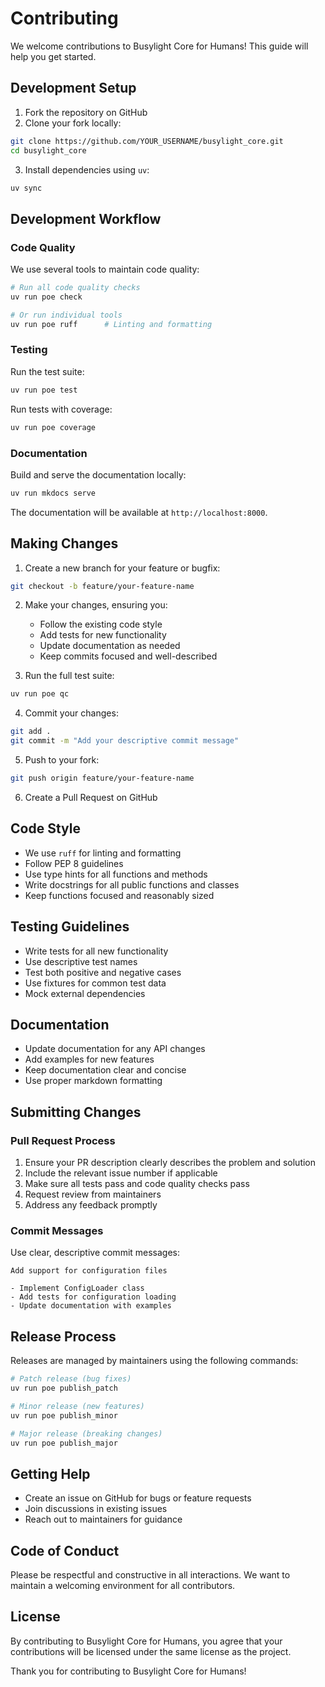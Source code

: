# Contributing

We welcome contributions to Busylight Core for Humans! This guide will help you get started.

## Development Setup

1. Fork the repository on GitHub
2. Clone your fork locally:

```bash
git clone https://github.com/YOUR_USERNAME/busylight_core.git
cd busylight_core
```

3. Install dependencies using `uv`:

```bash
uv sync
```

## Development Workflow

### Code Quality

We use several tools to maintain code quality:

```bash
# Run all code quality checks
uv run poe check

# Or run individual tools
uv run poe ruff      # Linting and formatting
```

### Testing

Run the test suite:

```bash
uv run poe test
```

Run tests with coverage:

```bash
uv run poe coverage
```

### Documentation

Build and serve the documentation locally:

```bash
uv run mkdocs serve
```

The documentation will be available at `http://localhost:8000`.

## Making Changes

1. Create a new branch for your feature or bugfix:

```bash
git checkout -b feature/your-feature-name
```

2. Make your changes, ensuring you:
   - Follow the existing code style
   - Add tests for new functionality
   - Update documentation as needed
   - Keep commits focused and well-described

3. Run the full test suite:

```bash
uv run poe qc
```

4. Commit your changes:

```bash
git add .
git commit -m "Add your descriptive commit message"
```

5. Push to your fork:

```bash
git push origin feature/your-feature-name
```

6. Create a Pull Request on GitHub

## Code Style

- We use `ruff` for linting and formatting
- Follow PEP 8 guidelines
- Use type hints for all functions and methods
- Write docstrings for all public functions and classes
- Keep functions focused and reasonably sized

## Testing Guidelines

- Write tests for all new functionality
- Use descriptive test names
- Test both positive and negative cases
- Use fixtures for common test data
- Mock external dependencies

## Documentation

- Update documentation for any API changes
- Add examples for new features
- Keep documentation clear and concise
- Use proper markdown formatting

## Submitting Changes

### Pull Request Process

1. Ensure your PR description clearly describes the problem and solution
2. Include the relevant issue number if applicable
3. Make sure all tests pass and code quality checks pass
4. Request review from maintainers
5. Address any feedback promptly

### Commit Messages

Use clear, descriptive commit messages:

```
Add support for configuration files

- Implement ConfigLoader class
- Add tests for configuration loading
- Update documentation with examples
```

## Release Process

Releases are managed by maintainers using the following commands:

```bash
# Patch release (bug fixes)
uv run poe publish_patch

# Minor release (new features)
uv run poe publish_minor

# Major release (breaking changes)
uv run poe publish_major
```

## Getting Help

- Create an issue on GitHub for bugs or feature requests
- Join discussions in existing issues
- Reach out to maintainers for guidance

## Code of Conduct

Please be respectful and constructive in all interactions. We want to maintain a welcoming environment for all contributors.

## License

By contributing to Busylight Core for Humans, you agree that your contributions will be licensed under the same license as the project.

Thank you for contributing to Busylight Core for Humans!